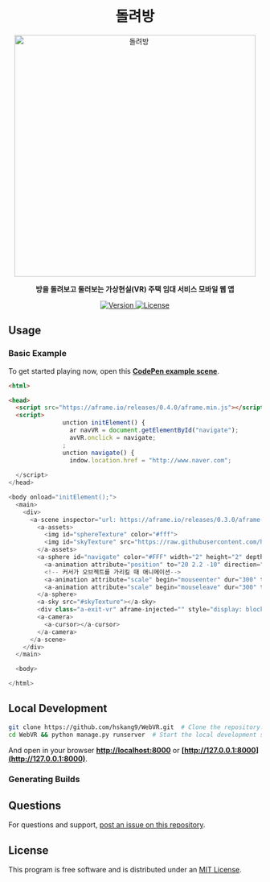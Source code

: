 <h1 align="center">돌려방</h1>

<p align="center"><a href="hskang9.pythonanywhere.com
" target="_blank"><img width="480" alt="돌려방" src="https://s6.postimg.org/47g5ir0e9/webvr.png"></a></p>

<p align="center"><b>방을 돌려보고 둘러보는 가상현실(VR) 주택 임대 서비스 모바일 웹 앱</b></p>

<p align="center">
  <a href="">
    <img src="http://img.shields.io/pypi/v/nine.svg" alt="Version">
  </a>
  <a href="">
    <img src="https://img.shields.io/npm/l/aframe.svg?style=flat-square" alt="License">
  </a>
</p>

## Usage

### Basic Example

To get started playing now, open this [**CodePen example
scene**](http://codepen.io/sudosudoohio/pen/GrxOzY).

```html
<html>

<head>
  <script src="https://aframe.io/releases/0.4.0/aframe.min.js"></script>
  <script>
               unction initElement() {
                 ar navVR = document.getElementById("navigate");
                 avVR.onclick = navigate;
               ;
               unction navigate() {
                 indow.location.href = "http://www.naver.com";
               
  </script>
</head>

<body onload="initElement();">
  <main>
    <div>
      <a-scene inspector="url: https://aframe.io/releases/0.3.0/aframe-inspector.min.js">
        <a-assets>
          <img id="sphereTexture" color="#fff">
          <img id="skyTexture" src="https://raw.githubusercontent.com/hskang9/WebVR/master/web/static/photos/hacking-room1.jpg" rotation="0 -130 0">
        </a-assets>
        <a-sphere id="navigate" color="#FFF" width="2" height="2" depth="2" position="20 2 -10" rotation="0 0 45" scale="2 2 2" src="#sphereTexture">
          <a-animation attribute="position" to="20 2.2 -10" direction="alternate" dur="2000" repeat="indefinite"></a-animation>
          <!-- 커서가 오브젝트를 가리킬 때 애니메이션-->
          <a-animation attribute="scale" begin="mouseenter" dur="300" to="2.3 2.3 2.3"></a-animation>
          <a-animation attribute="scale" begin="mouseleave" dur="300" to="2 2 2"></a-animation>
        </a-sphere>
        <a-sky src="#skyTexture"></a-sky>
        <div class="a-exit-vr" aframe-injected="" style="display: block;"><button class="a-enter-vr-button" aframe-injected=""></button></div>
        <a-camera>
          <a-cursor></a-cursor>
        </a-camera>
      </a-scene>
    </div>
  </main>

  <body>

</html>
```

## Local Development

```sh
git clone https://github.com/hskang9/WebVR.git  # Clone the repository.
cd WebVR && python manage.py runserver  # Start the local development server.
```

And open in your browser **[http://localhost:8000](http://localhost:8000)** or **[http://127.0.0.1:8000](http://127.0.0.1:8000)**.

### Generating Builds


## Questions

For questions and support, [post an issue on this repository](https://github.com/hskang9/WebVR/issues).


## License

This program is free software and is distributed under an [MIT License](LICENSE).
